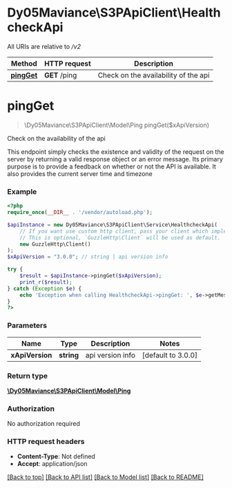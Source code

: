 # Dy05Maviance\S3PApiClient\HealthcheckApi

All URIs are relative to */v2*

Method | HTTP request | Description
------------- | ------------- | -------------
[**pingGet**](HealthcheckApi.md#pingget) | **GET** /ping | Check on the availability of the api

# **pingGet**
> \Dy05Maviance\S3PApiClient\Model\Ping pingGet($xApiVersion)

Check on the availability of the api

This endpoint simply checks the existence and validity of the request on the server by returning a valid response object or an error message. Its primary purpose is to provide a feedback on whether or not the API is available. It also provides the current server time and timezone

### Example
```php
<?php
require_once(__DIR__ . '/vendor/autoload.php');

$apiInstance = new Dy05Maviance\S3PApiClient\Service\HealthcheckApi(
    // If you want use custom http client, pass your client which implements `GuzzleHttp\ClientInterface`.
    // This is optional, `GuzzleHttp\Client` will be used as default.
    new GuzzleHttp\Client()
);
$xApiVersion = "3.0.0"; // string | api version info

try {
    $result = $apiInstance->pingGet($xApiVersion);
    print_r($result);
} catch (Exception $e) {
    echo 'Exception when calling HealthcheckApi->pingGet: ', $e->getMessage(), PHP_EOL;
}
?>
```

### Parameters

Name | Type | Description  | Notes
------------- | ------------- | ------------- | -------------
 **xApiVersion** | **string**| api version info | [default to 3.0.0]

### Return type

[**\Dy05Maviance\S3PApiClient\Model\Ping**](../Model/Ping.md)

### Authorization

No authorization required

### HTTP request headers

 - **Content-Type**: Not defined
 - **Accept**: application/json

[[Back to top]](#) [[Back to API list]](../../README.md#documentation-for-api-endpoints) [[Back to Model list]](../../README.md#documentation-for-models) [[Back to README]](../../README.md)

